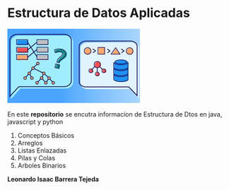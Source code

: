 # Estructura de Datos Aplicadas
![Imagen de Estructura de Datos](./img/imagenDeEstructuraDeDatos.jpeg)

En este **repositorio** se encutra informacion de Estructura de Dtos en java, javascript y python

1. Conceptos Básicos
1. Arreglos
1. Listas Enlazadas
1. Pilas y Colas
1. Arboles Binarios

**Leonardo Isaac Barrera Tejeda**